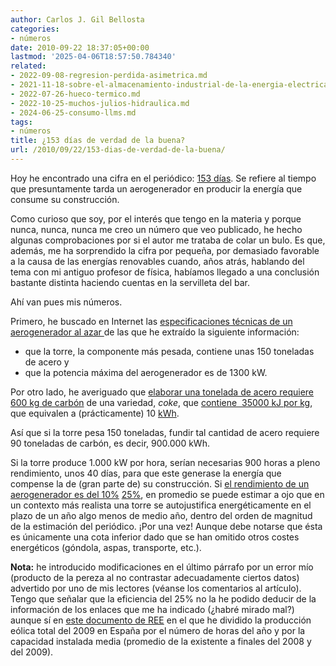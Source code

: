 ```yaml
---
author: Carlos J. Gil Bellosta
categories:
- números
date: 2010-09-22 18:37:05+00:00
lastmod: '2025-04-06T18:57:50.784340'
related:
- 2022-09-08-regresion-perdida-asimetrica.md
- 2021-11-18-sobre-el-almacenamiento-industrial-de-la-energia-electrica.md
- 2022-07-26-hueco-termico.md
- 2022-10-25-muchos-julios-hidraulica.md
- 2024-06-25-consumo-llms.md
tags:
- números
title: ¿153 días de verdad de la buena?
url: /2010/09/22/153-dias-de-verdad-de-la-buena/
---
```


Hoy he encontrado una cifra en el periódico: [153 días](http://blogs.elpais.com/eco-lab/2010/09/lo-que-contamina-un-aerogenerador.html). Se refiere al tiempo que presuntamente tarda un aerogenerador en producir la energía que consume su construcción.

Como curioso que soy, por el interés que tengo en la materia y porque nunca, nunca, nunca me creo un número que veo publicado, he hecho algunas comprobaciones por si el autor me trataba de colar un bulo. Es que, además, me ha sorprendido la cifra por pequeña, por demasiado favorable a la causa de las energías renovables cuando, años atrás, hablando del tema con mi antiguo profesor de física, habíamos llegado a una conclusión bastante distinta haciendo cuentas en la servilleta del bar.

Ahí van pues mis números.

Primero, he buscado en Internet las [especificaciones técnicas de un aerogenerador al azar ](http://www.construnario.com/ebooks/9482/Aerogeneradores/Ecot%C3%A8cnia%2062/files/publication.pdf)de las que he extraído la siguiente información:


* que la torre, la componente más pesada, contiene unas 150 toneladas de acero y
* que la potencia máxima del aerogenerador es de 1300 kW.

Por otro lado, he averiguado que [elaborar una tonelada de acero requiere 600 kg de carbón](http://www.worldcoal.org/coal/uses-of-coal/coal-steel/) de una variedad, _coke_, que [contiene  35000 kJ por kg](http://en.wikipedia.org/wiki/Coal), que equivalen a (prácticamente) 10 [kWh](http://es.wikipedia.org/wiki/Kilovatio-hora).

Así que si la torre pesa 150 toneladas, fundir tal cantidad de acero requiere 90 toneladas de carbón, es decir, 900.000 kWh.

Si la torre produce 1.000 kW por hora, serían necesarias 900 horas a pleno rendimiento, unos 40 días, para que este generase la energía que compense la de (gran parte de) su construcción. Si [el rendimiento de un aerogenerador es del 10%](https://demanda.ree.es/eolica.html) [25%](http://www.ree.es/sistema_electrico/pdf/infosis/Inf_Sis_Elec_REE_2009_SistemaPeninsular04.pdf), en promedio se puede estimar a ojo que en un contexto más realista una torre se autojustifica energéticamente en el plazo de un año algo menos de medio año, dentro del orden de magnitud de la estimación del periódico. ¡Por una vez! Aunque debe notarse que ésta es únicamente una cota inferior dado que se han omitido otros costes energéticos (góndola, aspas, transporte, etc.).

**Nota:** he introducido modificaciones en el último párrafo por un error mío (producto de la pereza al no contrastar adecuadamente ciertos datos) advertido por uno de mis lectores (véanse los comentarios al artículo). Tengo que señalar que la eficiencia del 25% no la he podido deducir de la información de los enlaces que me ha indicado (¿habré mirado mal?) aunque sí en [este documento de REE](http://www.ree.es/sistema_electrico/pdf/infosis/Inf_Sis_Elec_REE_2009_SistemaPeninsular04.pdf) en el que he dividido la producción eólica total del 2009 en España por el número de horas del año y por la capacidad instalada media (promedio de la existente a finales del 2008 y del 2009).